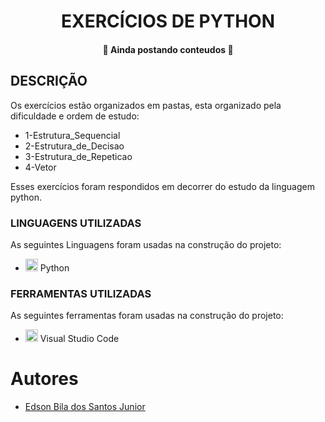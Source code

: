 <h1 align="center">EXERCÍCIOS DE PYTHON</h1>
<h4 align="center"> 
	🚧  Ainda postando conteudos 🚧
</h4>
<h2>DESCRIÇÃO</h2>
<p>Os exercícios estão organizados em pastas, esta organizado pela dificuldade e ordem de estudo:
  <ul>
	<li>1-Estrutura_Sequencial</li>
	<li>2-Estrutura_de_Decisao</li>
	<li>3-Estrutura_de_Repeticao</li>
	<li>4-Vetor</li>
</ul>
 Esses exercícios foram respondidos em decorrer do estudo da linguagem python.
</p>

<h3>LINGUAGENS UTILIZADAS</h3>
<p>As seguintes Linguagens foram usadas na construção do projeto:</p>
<ul>
	<li><img src="https://cdn.jsdelivr.net/gh/devicons/devicon/icons/python/python-original.svg" width="20" height="20"/> Python</li>
</ul>
<h3>FERRAMENTAS UTILIZADAS</h3>
<p>As seguintes ferramentas foram usadas na construção do projeto:</p>
<ul>
	<li><img src="https://cdn.jsdelivr.net/gh/devicons/devicon/icons/vscode/vscode-original.svg" width="20" height="20"/> Visual Studio Code</li>
</ul>	
<h1>Autores</h1>

- [Edson Bila dos Santos Junior](https://www.github.com/EdsonBila)
